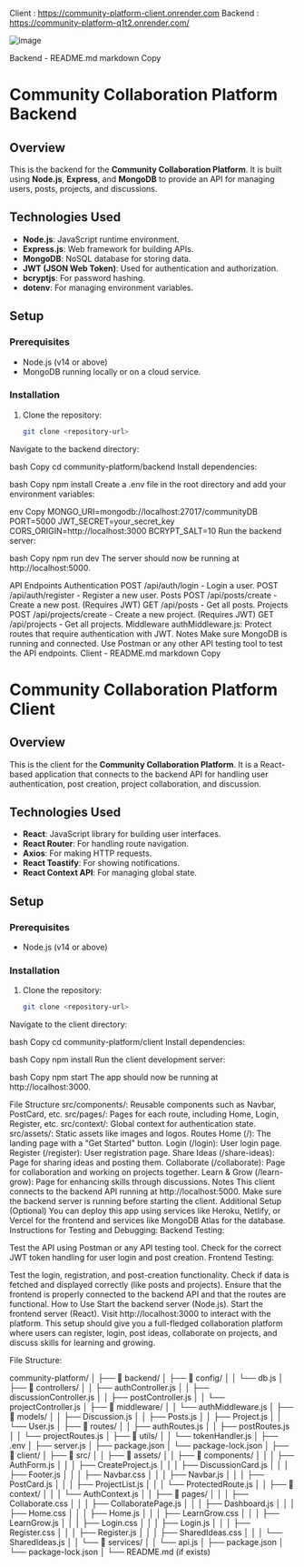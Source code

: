 Client : https://community-platform-client.onrender.com
Backend : https://community-platform-q1t2.onrender.com/

![image](https://github.com/user-attachments/assets/84f9cdb0-c2e4-45fd-ac2b-7e803d36dcde)

Backend - README.md
markdown
Copy
# Community Collaboration Platform Backend

## Overview
This is the backend for the **Community Collaboration Platform**. It is built using **Node.js**, **Express**, and **MongoDB** to provide an API for managing users, posts, projects, and discussions.

## Technologies Used
- **Node.js**: JavaScript runtime environment.
- **Express.js**: Web framework for building APIs.
- **MongoDB**: NoSQL database for storing data.
- **JWT (JSON Web Token)**: Used for authentication and authorization.
- **bcryptjs**: For password hashing.
- **dotenv**: For managing environment variables.

## Setup

### Prerequisites
- Node.js (v14 or above)
- MongoDB running locally or on a cloud service.

### Installation

1. Clone the repository:
   ```bash
   git clone <repository-url>
Navigate to the backend directory:

bash
Copy
cd community-platform/backend
Install dependencies:

bash
Copy
npm install
Create a .env file in the root directory and add your environment variables:

env
Copy
MONGO_URI=mongodb://localhost:27017/communityDB
PORT=5000
JWT_SECRET=your_secret_key
CORS_ORIGIN=http://localhost:3000
BCRYPT_SALT=10
Run the backend server:

bash
Copy
npm run dev
The server should now be running at http://localhost:5000.

API Endpoints
Authentication
POST /api/auth/login - Login a user.
POST /api/auth/register - Register a new user.
Posts
POST /api/posts/create - Create a new post. (Requires JWT)
GET /api/posts - Get all posts.
Projects
POST /api/projects/create - Create a new project. (Requires JWT)
GET /api/projects - Get all projects.
Middleware
authMiddleware.js: Protect routes that require authentication with JWT.
Notes
Make sure MongoDB is running and connected.
Use Postman or any other API testing tool to test the API endpoints.
Client - README.md
markdown
Copy
# Community Collaboration Platform Client

## Overview
This is the client for the **Community Collaboration Platform**. It is a React-based application that connects to the backend API for handling user authentication, post creation, project collaboration, and discussion.

## Technologies Used
- **React**: JavaScript library for building user interfaces.
- **React Router**: For handling route navigation.
- **Axios**: For making HTTP requests.
- **React Toastify**: For showing notifications.
- **React Context API**: For managing global state.

## Setup

### Prerequisites
- Node.js (v14 or above)

### Installation

1. Clone the repository:
   ```bash
   git clone <repository-url>
Navigate to the client directory:

bash
Copy
cd community-platform/client
Install dependencies:

bash
Copy
npm install
Run the client development server:

bash
Copy
npm start
The app should now be running at http://localhost:3000.

File Structure
src/components/: Reusable components such as Navbar, PostCard, etc.
src/pages/: Pages for each route, including Home, Login, Register, etc.
src/context/: Global context for authentication state.
src/assets/: Static assets like images and logos.
Routes
Home (/): The landing page with a "Get Started" button.
Login (/login): User login page.
Register (/register): User registration page.
Share Ideas (/share-ideas): Page for sharing ideas and posting them.
Collaborate (/collaborate): Page for collaboration and working on projects together.
Learn & Grow (/learn-grow): Page for enhancing skills through discussions.
Notes
This client connects to the backend API running at http://localhost:5000.
Make sure the backend server is running before starting the client.
Additional Setup (Optional)
You can deploy this app using services like Heroku, Netlify, or Vercel for the frontend and services like MongoDB Atlas for the database.
Instructions for Testing and Debugging:
Backend Testing:

Test the API using Postman or any API testing tool.
Check for the correct JWT token handling for user login and post creation.
Frontend Testing:

Test the login, registration, and post-creation functionality.
Check if data is fetched and displayed correctly (like posts and projects).
Ensure that the frontend is properly connected to the backend API and that the routes are functional.
How to Use
Start the backend server (Node.js).
Start the frontend server (React).
Visit http://localhost:3000 to interact with the platform.
This setup should give you a full-fledged collaboration platform where users can register, login, post ideas, collaborate on projects, and discuss skills for learning and growing.

File Structure:

community-platform/
│
├── 📁 backend/
│   ├── 📁 config/
│   │   └── db.js
│   ├── 📁 controllers/
│   │   ├── authController.js
│   │   ├── discussionController.js
│   │   ├── postController.js
│   │   └── projectController.js
│   ├── 📁 middleware/
│   │   └── authMiddleware.js
│   ├── 📁 models/
│   │   ├── Discussion.js
│   │   ├── Posts.js
│   │   ├── Project.js
│   │   └── User.js
│   ├── 📁 routes/
│   │   ├── authRoutes.js
│   │   ├── postRoutes.js
│   │   └── projectRoutes.js
│   ├── 📁 utils/
│   │   └── tokenHandler.js
│   ├── .env
│   ├── server.js
│   ├── package.json
│   └── package-lock.json
│
├── 📁 client/
│   ├── 📁 src/
│   │   ├── 📁 assets/
│   │   ├── 📁 components/
│   │   │   ├── AuthForm.js
│   │   │   ├── CreateProject.js
│   │   │   ├── DiscussionCard.js
│   │   │   ├── Footer.js
│   │   │   ├── Navbar.css
│   │   │   ├── Navbar.js
│   │   │   ├── PostCard.js
│   │   │   ├── ProjectList.js
│   │   │   └── ProtectedRoute.js
│   │   ├── 📁 context/
│   │   │   └── AuthContext.js
│   │   ├── 📁 pages/
│   │   │   ├── Collaborate.css
│   │   │   ├── CollaboratePage.js
│   │   │   ├── Dashboard.js
│   │   │   ├── Home.css
│   │   │   ├── Home.js
│   │   │   ├── LearnGrow.css
│   │   │   ├── LearnGrow.js
│   │   │   ├── Login.css
│   │   │   ├── Login.js
│   │   │   ├── Register.css
│   │   │   ├── Register.js
│   │   │   ├── SharedIdeas.css
│   │   │   └── SharedIdeas.js
│   │   └── 📁 services/
│   │       └── api.js
│   ├── package.json
│   └── package-lock.json
│
└── README.md (if exists)

